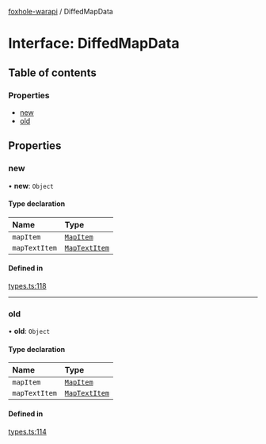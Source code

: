 [foxhole-warapi](../README.md) / DiffedMapData

# Interface: DiffedMapData

## Table of contents

### Properties

- [new](DiffedMapData.md#new)
- [old](DiffedMapData.md#old)

## Properties

### new

• **new**: `Object`

#### Type declaration

| Name | Type |
| :------ | :------ |
| `mapItem` | [`MapItem`](MapItem.md) |
| `mapTextItem` | [`MapTextItem`](MapTextItem.md) |

#### Defined in

[types.ts:118](https://github.com/art0rz/foxhole-warapi/blob/04a2bac/src/types.ts#L118)

___

### old

• **old**: `Object`

#### Type declaration

| Name | Type |
| :------ | :------ |
| `mapItem` | [`MapItem`](MapItem.md) |
| `mapTextItem` | [`MapTextItem`](MapTextItem.md) |

#### Defined in

[types.ts:114](https://github.com/art0rz/foxhole-warapi/blob/04a2bac/src/types.ts#L114)
